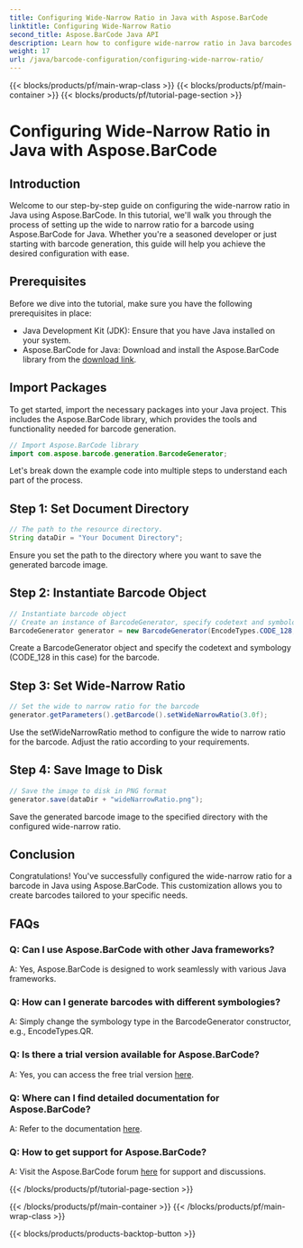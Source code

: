 ```yaml
---
title: Configuring Wide-Narrow Ratio in Java with Aspose.BarCode
linktitle: Configuring Wide-Narrow Ratio
second_title: Aspose.BarCode Java API
description: Learn how to configure wide-narrow ratio in Java barcodes using Aspose.BarCode. Follow our step-by-step guide for seamless customization.
weight: 17
url: /java/barcode-configuration/configuring-wide-narrow-ratio/
---
```


{{< blocks/products/pf/main-wrap-class >}}
{{< blocks/products/pf/main-container >}}
{{< blocks/products/pf/tutorial-page-section >}}

# Configuring Wide-Narrow Ratio in Java with Aspose.BarCode


## Introduction

Welcome to our step-by-step guide on configuring the wide-narrow ratio in Java using Aspose.BarCode. In this tutorial, we'll walk you through the process of setting up the wide to narrow ratio for a barcode using Aspose.BarCode for Java. Whether you're a seasoned developer or just starting with barcode generation, this guide will help you achieve the desired configuration with ease.

## Prerequisites

Before we dive into the tutorial, make sure you have the following prerequisites in place:

- Java Development Kit (JDK): Ensure that you have Java installed on your system.
- Aspose.BarCode for Java: Download and install the Aspose.BarCode library from the [download link](https://releases.aspose.com/barcode/java/).

## Import Packages

To get started, import the necessary packages into your Java project. This includes the Aspose.BarCode library, which provides the tools and functionality needed for barcode generation.

```java
// Import Aspose.BarCode library
import com.aspose.barcode.generation.BarcodeGenerator;
```

Let's break down the example code into multiple steps to understand each part of the process.

## Step 1: Set Document Directory

```java
// The path to the resource directory.
String dataDir = "Your Document Directory";
```

Ensure you set the path to the directory where you want to save the generated barcode image.

## Step 2: Instantiate Barcode Object

```java
// Instantiate barcode object
// Create an instance of BarcodeGenerator, specify codetext and symbology in the constructor
BarcodeGenerator generator = new BarcodeGenerator(EncodeTypes.CODE_128, "12345678");
```

Create a BarcodeGenerator object and specify the codetext and symbology (CODE_128 in this case) for the barcode.

## Step 3: Set Wide-Narrow Ratio

```java
// Set the wide to narrow ratio for the barcode
generator.getParameters().getBarcode().setWideNarrowRatio(3.0f);
```

Use the setWideNarrowRatio method to configure the wide to narrow ratio for the barcode. Adjust the ratio according to your requirements.

## Step 4: Save Image to Disk

```java
// Save the image to disk in PNG format
generator.save(dataDir + "wideNarrowRatio.png");
```

Save the generated barcode image to the specified directory with the configured wide-narrow ratio.

## Conclusion

Congratulations! You've successfully configured the wide-narrow ratio for a barcode in Java using Aspose.BarCode. This customization allows you to create barcodes tailored to your specific needs.

## FAQs

### Q: Can I use Aspose.BarCode with other Java frameworks?
A: Yes, Aspose.BarCode is designed to work seamlessly with various Java frameworks.

### Q: How can I generate barcodes with different symbologies?
A: Simply change the symbology type in the BarcodeGenerator constructor, e.g., EncodeTypes.QR.

### Q: Is there a trial version available for Aspose.BarCode?
A: Yes, you can access the free trial version [here](https://releases.aspose.com/).

### Q: Where can I find detailed documentation for Aspose.BarCode?
A: Refer to the documentation [here](https://reference.aspose.com/barcode/java/).

### Q: How to get support for Aspose.BarCode?
A: Visit the Aspose.BarCode forum [here](https://forum.aspose.com/c/barcode/13) for support and discussions.

{{< /blocks/products/pf/tutorial-page-section >}}

{{< /blocks/products/pf/main-container >}}
{{< /blocks/products/pf/main-wrap-class >}}

{{< blocks/products/products-backtop-button >}}
